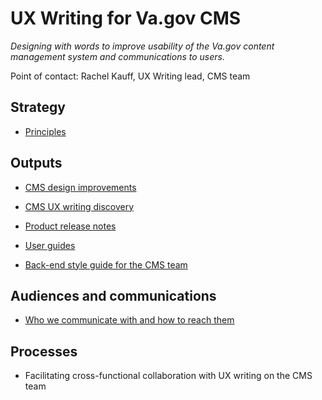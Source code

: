 # UX Writing for Va.gov CMS
*Designing with words to improve usability of the Va.gov content management system and communications to users.*

Point of contact: Rachel Kauff, UX Writing lead, CMS team

## Strategy

- [Principles](https://github.com/department-of-veterans-affairs/va.gov-team/blob/master/platform/cms/ux-writing/strategy/principles.md)

## Outputs

- [CMS design improvements](https://github.com/department-of-veterans-affairs/va.gov-team/tree/master/platform/cms/ux-writing/CMS-design-improvements)

- [CMS UX writing discovery](https://github.com/department-of-veterans-affairs/va.gov-team/blob/master/platform/cms/ux-writing/ux-writing-discovery.md)

- [Product release notes](https://github.com/department-of-veterans-affairs/va.gov-team/blob/master/platform/cms/ux-writing/product-release-notes.md)

- [User guides](https://github.com/department-of-veterans-affairs/va.gov-team/blob/master/platform/cms/ux-writing/user-guides.md)

- [Back-end style guide for the CMS team](https://github.com/department-of-veterans-affairs/va.gov-team/blob/master/platform/cms/ux-writing/back-end-style-guide.md)


## Audiences and communications 

- [Who we communicate with and how to reach them](https://github.com/department-of-veterans-affairs/va.gov-team/blob/master/platform/cms/ux-writing/audiences-and-comms-channels.md)

## Processes

- Facilitating cross-functional collaboration with UX writing on the CMS team


